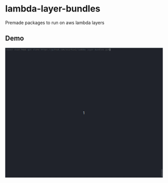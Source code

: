 # lambda-layer-bundles
Premade packages to run on aws lambda layers

## Demo

![Alt Text](https://github.com/ecurtin2/lambda-layer-bundles/blob/master/demo.gif)

